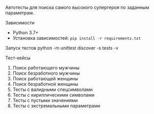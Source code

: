Автотесты для поиска самого высокого супергероя по заданным параметрам.

Зависимости
- Python 3.7+
- Установка зависимостей: `pip install -r requirements.txt`

Запуск тестов
python -m unittest discover -s tests -v

Тест-кейсы
1. Поиск работающего мужчины
2. Поиск безработного мужчины
3. Поиск работающей женщины
4. Поиск безработной женщины
5. Тесты с валидными спецсимволами
6. Тесты с кириллическими символами
7. Тесты с пустыми значениями
8. Тесты с экстремальными параметрами

